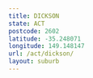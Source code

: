 ```yaml
---
title: DICKSON
state: ACT
postcode: 2602
latitude: -35.248071
longitude: 149.148147
url: /act/dickson/
layout: suburb
---
```

